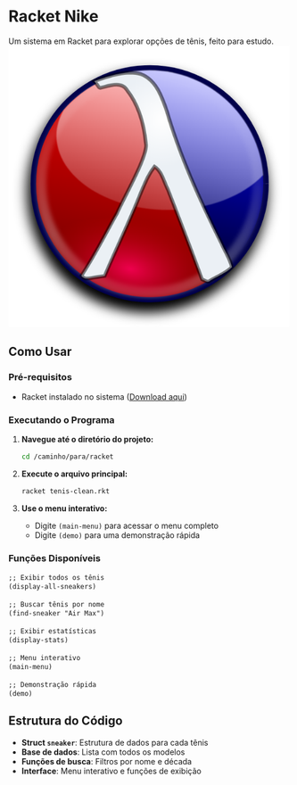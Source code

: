 # Racket Nike

Um sistema em Racket para explorar opções de tênis, feito para estudo. 
![Racket](./img/image.png)

## Como Usar

### Pré-requisitos
- Racket instalado no sistema ([Download aqui](https://racket-lang.org/))

### Executando o Programa

1. **Navegue até o diretório do projeto:**
   ```bash
   cd /caminho/para/racket
   ```

2. **Execute o arquivo principal:**
   ```bash
   racket tenis-clean.rkt
   ```

3. **Use o menu interativo:**
   - Digite `(main-menu)` para acessar o menu completo
   - Digite `(demo)` para uma demonstração rápida


### Funções Disponíveis

```racket
;; Exibir todos os tênis
(display-all-sneakers)

;; Buscar tênis por nome
(find-sneaker "Air Max")

;; Exibir estatísticas
(display-stats)

;; Menu interativo
(main-menu)

;; Demonstração rápida
(demo)
```

## Estrutura do Código

- **Struct `sneaker`**: Estrutura de dados para cada tênis
- **Base de dados**: Lista com todos os modelos
- **Funções de busca**: Filtros por nome e década
- **Interface**: Menu interativo e funções de exibição

